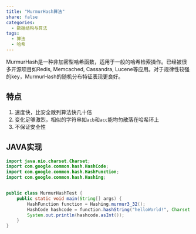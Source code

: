 ```yaml
---
title: "MurmurHash算法"
share: false
categories:
  - 数据结构与算法
tags:
  - 算法
  - 哈希
---
```


MurmurHash是一种非加密型哈希函数，适用于一般的哈希检索操作。已经被很多开源项目如Redis, Memcached, Cassandra, Lucene等应用。对于规律性较强的key，MurmurHash的随机分布特征表现更良好。

## 特点
1. 速度快，比安全散列算法快几十倍
2. 变化足够激烈，相似的字符串如``` acb ```和```acc```能均匀散落在哈希环上
3. 不保证安全性

## JAVA实现
``` java
import java.nio.charset.Charset;
import com.google.common.hash.HashCode;
import com.google.common.hash.HashFunction;
import com.google.common.hash.Hashing;


public class MurmurHashTest {
    public static void main(String[] args) {
        HashFunction function = Hashing.murmur3_32();
        HashCode hashcode = function.hashString("helloWorld!", Charset.forName("utf-8"));
        System.out.println(hashcode.asInt());
    }
}

```
